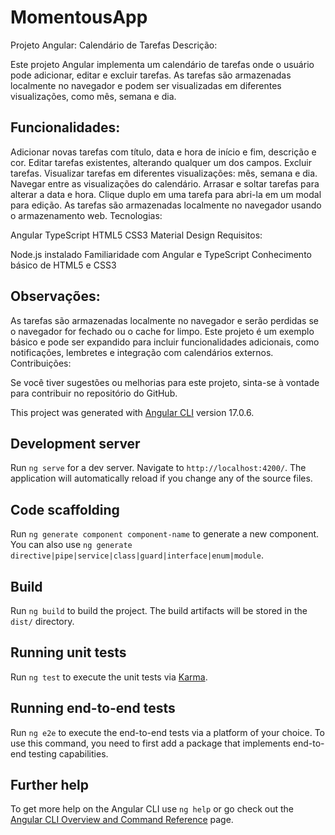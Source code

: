 # MomentousApp

Projeto Angular: Calendário de Tarefas
Descrição:

Este projeto Angular implementa um calendário de tarefas onde o usuário pode adicionar, editar e excluir tarefas. As tarefas são armazenadas localmente no navegador e podem ser visualizadas em diferentes visualizações, como mês, semana e dia.

## Funcionalidades:

Adicionar novas tarefas com título, data e hora de início e fim, descrição e cor.
Editar tarefas existentes, alterando qualquer um dos campos.
Excluir tarefas.
Visualizar tarefas em diferentes visualizações: mês, semana e dia.
Navegar entre as visualizações do calendário.
Arrasar e soltar tarefas para alterar a data e hora.
Clique duplo em uma tarefa para abri-la em um modal para edição.
As tarefas são armazenadas localmente no navegador usando o armazenamento web.
Tecnologias:

Angular
TypeScript
HTML5
CSS3
Material Design
Requisitos:

Node.js instalado
Familiaridade com Angular e TypeScript
Conhecimento básico de HTML5 e CSS3

## Observações:

As tarefas são armazenadas localmente no navegador e serão perdidas se o navegador for fechado ou o cache for limpo.
Este projeto é um exemplo básico e pode ser expandido para incluir funcionalidades adicionais, como notificações, lembretes e integração com calendários externos.
Contribuições:

Se você tiver sugestões ou melhorias para este projeto, sinta-se à vontade para contribuir no repositório do GitHub.

This project was generated with [Angular CLI](https://github.com/angular/angular-cli) version 17.0.6.

## Development server

Run `ng serve` for a dev server. Navigate to `http://localhost:4200/`. The application will automatically reload if you change any of the source files.

## Code scaffolding

Run `ng generate component component-name` to generate a new component. You can also use `ng generate directive|pipe|service|class|guard|interface|enum|module`.

## Build

Run `ng build` to build the project. The build artifacts will be stored in the `dist/` directory.

## Running unit tests

Run `ng test` to execute the unit tests via [Karma](https://karma-runner.github.io).

## Running end-to-end tests

Run `ng e2e` to execute the end-to-end tests via a platform of your choice. To use this command, you need to first add a package that implements end-to-end testing capabilities.

## Further help

To get more help on the Angular CLI use `ng help` or go check out the [Angular CLI Overview and Command Reference](https://angular.io/cli) page.

